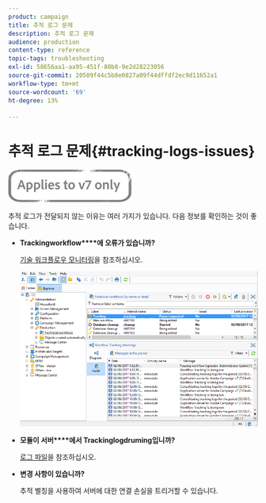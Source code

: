 ```yaml
---
product: campaign
title: 추적 로그 문제
description: 추적 로그 문제
audience: production
content-type: reference
topic-tags: troubleshooting
exl-id: 58656aa1-aa95-451f-80b8-9e2d28223056
source-git-commit: 20509f44c5b8e0827a09f44dffdf2ec9d11652a1
workflow-type: tm+mt
source-wordcount: '69'
ht-degree: 13%

---
```


# 추적 로그 문제{#tracking-logs-issues}

![](../../assets/v7-only.svg)

추적 로그가 전달되지 않는 이유는 여러 가지가 있습니다. 다음 정보를 확인하는 것이 좋습니다.

* **Trackingworkflow****에 오류가 있습니까?**

   [기술 워크플로우 모니터링](../../workflow/using/monitoring-technical-workflows.md)을 참조하십시오.

   ![](assets/tracking_scheduled_task.png)

* **모듈이 서버****에서 Trackinglogdruming입니까?**

   [로그 파일](../../production/using/log-files.md)을 참조하십시오.

* **변경 사항이 있습니까?**

   추적 별칭을 사용하여 서버에 대한 연결 손실을 트리거할 수 있습니다.
